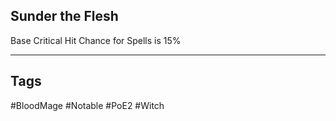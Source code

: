## Sunder the Flesh
Base Critical Hit Chance for Spells is 15%

---
## Tags
#BloodMage
#Notable
#PoE2
#Witch
